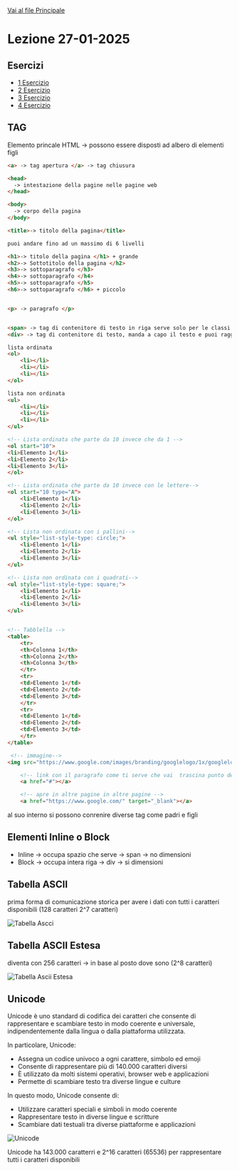 [Vai al file Principale ](../../Readme.md)

# Lezione 27-01-2025

## Esercizi

- [1 Esercizio](Esercizi/1_Esercizio/Prova.html)
- [2 Esercizio](Esercizi/2_Esercizio/Prova.html)
- [3 Esercizio](Esercizi/3_Esercizio/Prova.html)
- [4 Esercizio](Esercizi/4_Esercizio/es.html)

## TAG

Elemento princale HTML -> possono essere disposti ad albero di elementi figli

```html
<a> -> tag apertura </a> -> tag chiusura

<head>
  -> intestazione della pagine nelle pagine web
</head>

<body>
  -> corpo della pagina
</body>

<title>-> titolo della pagina</title>

puoi andare fino ad un massimo di 6 livelli

<h1>-> titolo della pagina </h1> + grande
<h2>-> Sottotitolo della pagina </h2>
<h3>-> sottoparagrafo </h3>
<h4>-> sottoparagrafo </h4>
<h5>-> sottoparagrafo </h5>
<h6>-> sottoparagrafo </h6> + piccolo


<p> -> paragrafo </p>


<span> -> tag di contenitore di testo in riga serve solo per le classi e per raggiungere il testo</span>
<div> -> tag di contenitore di testo, manda a capo il testo e puoi raggiundere con delle classi dove quele testo ha le caratteristiche di quella classe</div>

lista ordinata
<ol>
    <li></li>
    <li></li>
    <li></li>
</ol>

lista non ordinata
<ul>
    <li></li>
    <li></li>
    <li></li>
</ul>

<!-- Lista ordinata che parte da 10 invece che da 1 -->
<ol start="10">
<li>Elemento 1</li>
<li>Elemento 2</li>
<li>Elemento 3</li>
</ol>

<!-- Lista ordinata che parte da 10 invece con le lettere-->
<ol start="10 type="A">
    <li>Elemento 1</li>
    <li>Elemento 2</li>
    <li>Elemento 3</li>
</ol>

<!-- Lista non ordinata con i pallini-->
<ul style="list-style-type: circle;">
    <li>Elemento 1</li>
    <li>Elemento 2</li>
    <li>Elemento 3</li>
</ul>

<!-- Lista non ordinata con i quadrati-->
<ul style="list-style-type: square;">
    <li>Elemento 1</li>
    <li>Elemento 2</li>
    <li>Elemento 3</li>
</ul>


<!-- Tabblella -->
<table>
    <tr>
    <th>Colonna 1</th>
    <th>Colonna 2</th>
    <th>Colonna 3</th>
    </tr>
    <tr>
    <td>Elemento 1</td>
    <td>Elemento 2</td>
    <td>Elemento 3</td>
    </tr>
    <tr>
    <td>Elemento 1</td>
    <td>Elemento 2</td>
    <td>Elemento 3</td>
    </tr>
</table>

 <!-- immagine-->
<img src="https://www.google.com/images/branding/googlelogo/1x/googlelogo_color_272x92dp.png" alt="Google Logo" width="272" height="92" />

    <!-- link con il paragrafo come ti serve che vai  trascina punto della pagina-->
    <a href="#"></a>

    <!-- apre in altre pagine in altre pagine -->
    <a href="https://www.google.com/" target="_blank"></a>

```

al suo interno si possono conrenire diverse tag come padri e figli

## Elementi Inline o Block

- Inline -> occupa spazio che serve -> span -> no dimensioni
- Block -> occupa intera riga -> div -> si dimensioni

## Tabella ASCII

prima forma di comunicazione storica per avere i dati con tutti i caratteri disponibili (128 caratteri 2^7 caratteri)

![Tabella Ascci](https://th.bing.com/th/id/R.bcf26098d65dc039b385210134f05a20?rik=qchBuc5OMxZJsQ&riu=http%3a%2f%2fwww.pierolucarelli.it%2fcodiciascii%2fasciistd.gif&ehk=VJvBQBStaQ6mRj%2fqup1C1TRbWLW0Fv2NhC1xKOy3zd4%3d&risl=&pid=ImgRaw&r=0)



## Tabella ASCII Estesa

diventa con 256 caratteri -> in base al posto dove sono (2^8 caratteri)

![Tabella Ascii Estesa](https://ilmondoinformatico.com/wp-content/uploads/2019/02/tabella-caratteri-Ascii.jpg)

## Unicode

Unicode è uno standard di codifica dei caratteri che consente di rappresentare e scambiare testo in modo coerente e universale, indipendentemente dalla lingua o dalla piattaforma utilizzata.

In particolare, Unicode:

- Assegna un codice univoco a ogni carattere, simbolo ed emoji
- Consente di rappresentare più di 140.000 caratteri diversi
- È utilizzato da molti sistemi operativi, browser web e applicazioni
- Permette di scambiare testo tra diverse lingue e culture

In questo modo, Unicode consente di:

- Utilizzare caratteri speciali e simboli in modo coerente
- Rappresentare testo in diverse lingue e scritture
- Scambiare dati testuali tra diverse piattaforme e applicazioni

![Unicode](https://articles-images.sftcdn.net/wp-content/uploads/sites/4/2014/10/unicode-header.png)

Unicode ha 143.000 caratterri e 2^16 caratteri (65536) per rappresentare tutti i caratteri disponibili
